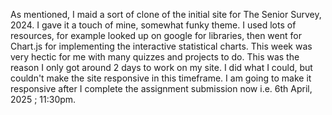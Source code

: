 As mentioned, I maid a sort of clone of the initial site for The Senior Survey, 2024. I gave it a touch of mine, somewhat funky theme. I used lots of resources, for example looked up on google for libraries, then went for Chart.js for implementing the interactive statistical charts. This week was very hectic for me with many quizzes and projects to do. This was the reason I only got around 2 days to work on my site. I did what I could, but couldn't make the site responsive in this timeframe. I am going to make it responsive after I complete the assignment submission now i.e. 6th April, 2025 ; 11:30pm. 

